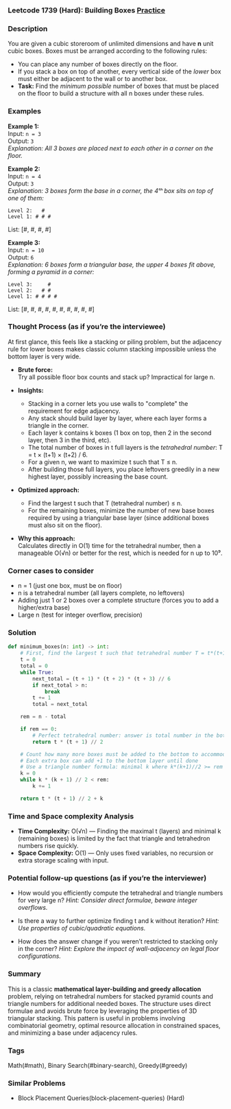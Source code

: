 ### Leetcode 1739 (Hard): Building Boxes [Practice](https://leetcode.com/problems/building-boxes)

### Description  
You are given a cubic storeroom of unlimited dimensions and have **n** unit cubic boxes. Boxes must be arranged according to the following rules:
- You can place any number of boxes directly on the floor.
- If you stack a box on top of another, every vertical side of the *lower* box must either be adjacent to the wall or to another box.
- **Task:** Find the *minimum possible* number of boxes that must be placed on the floor to build a structure with all n boxes under these rules.

### Examples  

**Example 1:**  
Input: `n = 3`  
Output: `3`  
*Explanation: All 3 boxes are placed next to each other in a corner on the floor.*

**Example 2:**  
Input: `n = 4`  
Output: `3`  
*Explanation: 3 boxes form the base in a corner, the 4ᵗʰ box sits on top of one of them:*

```
Level 2:   #
Level 1: # # #
```
List: [#, #, #, #]

**Example 3:**  
Input: `n = 10`  
Output: `6`  
*Explanation: 6 boxes form a triangular base, the upper 4 boxes fit above, forming a pyramid in a corner:*

```
Level 3:     #
Level 2:   # #
Level 1: # # # #
```
List: [#, #, #, #, #, #, #, #, #, #]

### Thought Process (as if you’re the interviewee)  
At first glance, this feels like a stacking or piling problem, but the adjacency rule for lower boxes makes classic column stacking impossible unless the bottom layer is very wide.  
- **Brute force:**  
  Try all possible floor box counts and stack up? Impractical for large n.

- **Insights:**  
  - Stacking in a corner lets you use walls to "complete" the requirement for edge adjacency.  
  - Any stack should build layer by layer, where each layer forms a triangle in the corner.  
  - Each layer k contains k boxes (1 box on top, then 2 in the second layer, then 3 in the third, etc).  
  - The total number of boxes in t full layers is the *tetrahedral number*: T = t × (t+1) × (t+2) / 6.  
  - For a given n, we want to maximize t such that T ≤ n.
  - After building those full layers, you place leftovers greedily in a new highest layer, possibly increasing the base count.

- **Optimized approach:**  
  - Find the largest t such that T (tetrahedral number) ≤ n.
  - For the remaining boxes, minimize the number of new base boxes required by using a triangular base layer (since additional boxes must also sit on the floor).

- **Why this approach:**  
  Calculates directly in O(1) time for the tetrahedral number, then a manageable O(√n) or better for the rest, which is needed for n up to 10⁹.

### Corner cases to consider  
- n = 1 (just one box, must be on floor)
- n is a tetrahedral number (all layers complete, no leftovers)
- Adding just 1 or 2 boxes over a complete structure (forces you to add a higher/extra base)
- Large n (test for integer overflow, precision)

### Solution

```python
def minimum_boxes(n: int) -> int:
    # First, find the largest t such that tetrahedral number T = t*(t+1)*(t+2)//6 <= n
    t = 0
    total = 0
    while True:
        next_total = (t + 1) * (t + 2) * (t + 3) // 6
        if next_total > n:
            break
        t += 1
        total = next_total

    rem = n - total

    if rem == 0:
        # Perfect tetrahedral number: answer is total number in the bottom base, which is t*(t+1)//2
        return t * (t + 1) // 2

    # Count how many more boxes must be added to the bottom to accommodate rem extra boxes
    # Each extra box can add +1 to the bottom layer until done
    # Use a triangle number formula: minimal k where k*(k+1)//2 >= rem
    k = 0
    while k * (k + 1) // 2 < rem:
        k += 1

    return t * (t + 1) // 2 + k
```

### Time and Space complexity Analysis  

- **Time Complexity:** O(√n) — Finding the maximal t (layers) and minimal k (remaining boxes) is limited by the fact that triangle and tetrahedron numbers rise quickly.
- **Space Complexity:** O(1) — Only uses fixed variables, no recursion or extra storage scaling with input.

### Potential follow-up questions (as if you’re the interviewer)  

- How would you efficiently compute the tetrahedral and triangle numbers for very large n?
  *Hint: Consider direct formulae, beware integer overflows.*

- Is there a way to further optimize finding t and k without iteration?
  *Hint: Use properties of cubic/quadratic equations.*

- How does the answer change if you weren’t restricted to stacking only in the corner?
  *Hint: Explore the impact of wall-adjacency on legal floor configurations.*

### Summary
This is a classic **mathematical layer-building and greedy allocation** problem, relying on tetrahedral numbers for stacked pyramid counts and triangle numbers for additional needed boxes. The structure uses direct formulae and avoids brute force by leveraging the properties of 3D triangular stacking. This pattern is useful in problems involving combinatorial geometry, optimal resource allocation in constrained spaces, and minimizing a base under adjacency rules.

### Tags
Math(#math), Binary Search(#binary-search), Greedy(#greedy)

### Similar Problems
- Block Placement Queries(block-placement-queries) (Hard)